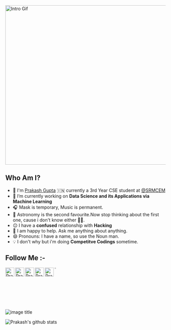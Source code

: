 <img alt = "Intro Gif" src="https://media.giphy.com/media/dWlfjTSCVVi7ufQX15/giphy.gif" width="720" height="500" />


## Who Am I?
   
- :school: I'm [Prakash Gupta](https://github.com/LunaticPrakash)  :india: currently a 3rd Year CSE student at <a href="https://srmcem.ac.in/">@SRMCEM</a>
- 🔭 I’m currently working on  **Data Science and its Applications via Machine Learning**
- 🎧 Mask is temporary, Music is permanent.
- 🤔 Astronomy is the second favourite.Now stop thinking about the first one, cause i don't know either 🤷‍♂️.
- :neutral_face: I have a **confused** relationship with **Hacking**
- 💬 I am happy to help. Ask me anything about anything.
- 😄 Pronouns: I have a name, so use the Noun man.
- :bulb: I don't why but i'm doing **Competitve Codings** sometime.


## Follow Me :-
 <a href="https://twitter.com/Lunatic_Prakash">
  <img align="left" alt="Prakash's Twitter" width="28x" src="https://img.icons8.com/color/48/000000/twitter.png" />
</a>
<a href="https://www.linkedin.com/in/prakashgupta-/">
  <img align="left" alt="Prakash's Linkdein" width="28px" src="https://img.icons8.com/color/48/000000/linkedin.png" />
</a>
<a href="https://www.reddit.com/user/Lunatic_Prakash">
  <img align="left" alt="Prakash's Reddit" width="28px" src="https://cdn.jsdelivr.net/npm/simple-icons@3.4.1/icons/reddit.svg" />
</a>
<a href="https://www.instagram.com/its___prakash/">
  <img align="left" alt="Prakash's Instagram" width="28px" src="https://img.icons8.com/fluent/48/000000/instagram-new.png" width="3.5%" />
</a>
<a href="https://www.facebook.com/profile.php?id=100004385356275">
  <img align="left" alt="Prakash's Facebook" width="28px" src="https://img.icons8.com/fluent/48/000000/facebook-new.png" />
</a>
<a href="mailto:prakash.25gupta@gmail.com">
  <img src="https://img.icons8.com/fluent/48/000000/gmail.png" width="3%"/> </a>
  


![image title](https://rushter.com/counter.svg)


![Prakash's github stats](https://github-readme-stats.vercel.app/api?username=LunaticPrakash&show_icons=true&hide=[%22issues%22])
 
